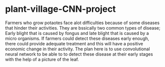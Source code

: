 # plant-village-CNN-project
Farmers who grow potaotes face alot difficulties because of some diseases that hinder their activities. They are bssically two common types of disease;
Early blight that is caused by fongus and late blight that is caused by a micro organisms. If farmers could detect these diseases early enough, there could provide adequate treatment and this will have a positive economic change in their activity. The plan here is to use convolutional neural network to be able to to detect these disease at their early stages with the help of a picture of the leaf.
